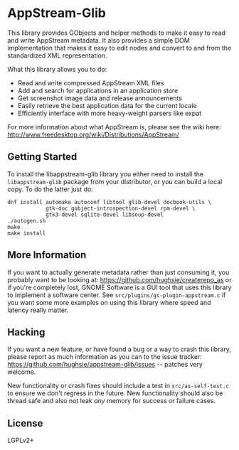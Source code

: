 AppStream-Glib
==============

This library provides GObjects and helper methods to make it easy to read and
write AppStream metadata. It also provides a simple DOM implementation that
makes it easy to edit nodes and convert to and from the standardized XML
representation.

What this library allows you to do:

 * Read and write compressed AppStream XML files
 * Add and search for applications in an application store
 * Get screenshot image data and release announcements
 * Easily retrieve the best application data for the current locale
 * Efficiently interface with more heavy-weight parsers like expat

For more information about what AppStream is, please see the wiki here:
http://www.freedesktop.org/wiki/Distributions/AppStream/

Getting Started
---------------

To install the libappstream-glib library you either need to install the
`libappstream-glib` package from your distributor, or you can build a local
copy. To do the latter just do:

    dnf install automake autoconf libtool glib-devel docbook-utils \
                gtk-doc gobject-introspection-devel rpm-devel \
                gtk3-devel sqlite-devel libsoup-devel
    ./autogen.sh
    make
    make install

More Information
----------------

If you want to actually generate metadata rather than just consuming it, you
probably want to be looking at: https://github.com/hughsie/createrepo_as or if
you're completely lost, GNOME Software is a GUI tool that uses this library to
implement a software center. See `src/plugins/gs-plugin-appstream.c` if you
want some more examples on using this library where speed and latency really
matter.

Hacking
-------

If you want a new feature, or have found a bug or a way to crash this library,
please report as much information as you can to the issue tracker:
https://github.com/hughsie/appstream-glib/issues -- patches very welcome.

New functionality or crash fixes should include a test in `src/as-self-test.c`
to ensure we don't regress in the future. New functionality should also be
thread safe and also not leak *any* memory for success or failure cases.

License
----

LGPLv2+
